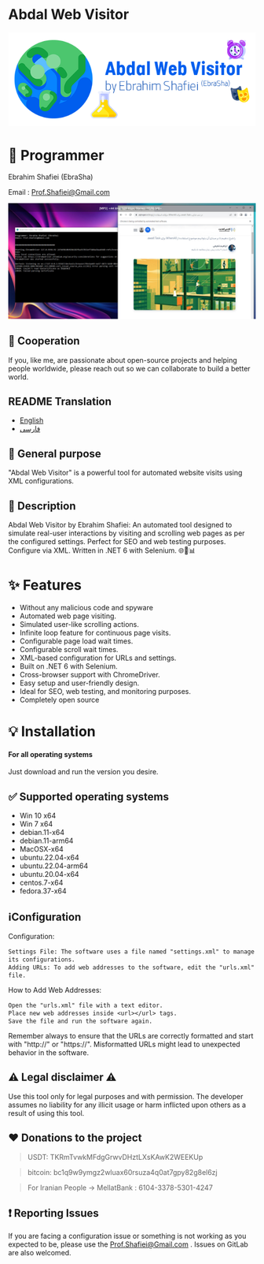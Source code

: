 # Abdal Web Visitor

![](https://raw.githubusercontent.com/ebrasha/abdal-web-visitor/main/Banner.png)

# 🤵 Programmer
Ebrahim Shafiei (EbraSha)

Email :  Prof.Shafiei@Gmail.com

![](https://raw.githubusercontent.com/ebrasha/abdal-web-visitor/main/screensh.jpg)

## 🤞 Cooperation
If you, like me, are passionate about open-source projects and helping people worldwide, please reach out so we can collaborate to build a better world.


## README Translation
- [English](README.md)
- [فارسی](README.fa.md)

## 💎 General purpose
"Abdal Web Visitor" is a powerful tool for automated website visits using XML configurations.

## 📄 Description
Abdal Web Visitor by Ebrahim Shafiei: An automated tool designed to simulate real-user interactions by visiting and scrolling web pages as per the configured settings. Perfect for SEO and web testing purposes. Configure via XML. Written in .NET 6 with Selenium. 🌐🤖📊


# ✨ Features
- Without any malicious code and spyware
-  Automated web page visiting.
-  Simulated user-like scrolling actions.
-  Infinite loop feature for continuous page visits.
-  Configurable page load wait times.
-  Configurable scroll wait times.
-  XML-based configuration for URLs and settings.
-  Built on .NET 6 with Selenium.
-  Cross-browser support with ChromeDriver.
-  Easy setup and user-friendly design.
-  Ideal for SEO, web testing, and monitoring purposes.
- Completely open source


# 💡 Installation

#### For all operating systems
Just download and run the version you desire.
 
## ✅ Supported operating systems

- Win 10 x64
- Win 7 x64
- debian.11-x64
- debian.11-arm64
- MacOSX-x64
- ubuntu.22.04-x64
- ubuntu.22.04-arm64
- ubuntu.20.04-x64
- centos.7-x64
- fedora.37-x64

 ## ℹ️Configuration

Configuration:

    Settings File: The software uses a file named "settings.xml" to manage its configurations.
    Adding URLs: To add web addresses to the software, edit the "urls.xml" file.

How to Add Web Addresses:

    Open the "urls.xml" file with a text editor.
    Place new web addresses inside <url></url> tags.
    Save the file and run the software again.

Remember always to ensure that the URLs are correctly formatted and start with "http://" or "https://". Misformatted URLs might lead to unexpected behavior in the software.

## ⚠️ Legal disclaimer ⚠️

Use this tool only for legal purposes and with permission. The developer assumes no liability for any illicit usage or harm inflicted upon others as a result of using this tool.

## ❤️ Donations to the project

> USDT:      TKRmTvwkMFdgGrwvDHztLXsKAwK2WEEKUp

> bitcoin:   bc1q9w9ymgz2wluax60rsuza4q0at7gpy82g8el6zj

> For Iranian People -> MellatBank : 6104-3378-5301-4247

## ❗ Reporting Issues

If you are facing a configuration issue or something is not working as you expected to be, please use the Prof.Shafiei@Gmail.com . Issues on GitLab are also welcomed.

